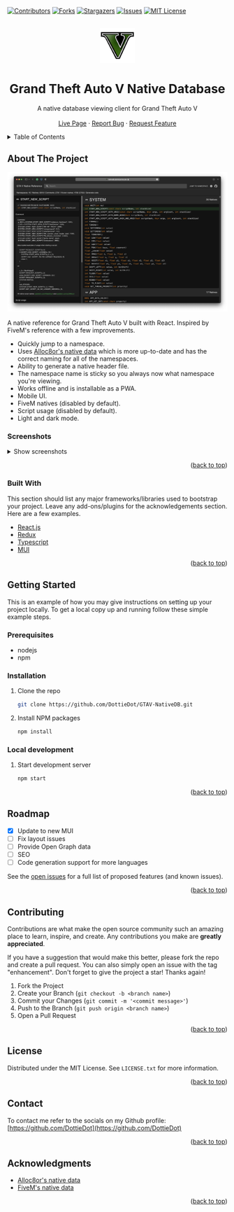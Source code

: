 <div id="top"></div>

<!-- PROJECT SHIELDS -->
[![Contributors][contributors-shield]][contributors-url]
[![Forks][forks-shield]][forks-url]
[![Stargazers][stars-shield]][stars-url]
[![Issues][issues-shield]][issues-url]
[![MIT License][license-shield]][license-url]



<!-- PROJECT LOGO -->
<br />
<div align="center">
  <a href="https://github.com/DottieDot/GTAV-NativeDB">
    <img src="public/logo192.png" alt="Logo" width="80" height="80">
  </a>

  <h1 align="center">Grand Theft Auto V Native Database</h3>

  <p align="center">
    A native database viewing client for Grand Theft Auto V
    <br />
    <br />
    <a href="https://nativedb.dotindustries.dev">Live Page</a>
    ·
    <a href="https://github.com/DottieDot/GTAV-NativeDB/issues">Report Bug</a>
    ·
    <a href="https://github.com/DottieDot/GTAV-NativeDB/issues">Request Feature</a>
  </p>
</div>



<!-- TABLE OF CONTENTS -->
<details>
  <summary>Table of Contents</summary>
  <ol>
    <li>
      <a href="#about-the-project">About The Project</a>
      <ul>
        <li><a href="#screenshots">Screenshots</a></li>
        <li><a href="#built-with">Built With</a></li>
      </ul>
    </li>
    <li>
      <a href="#getting-started">Getting Started</a>
      <ul>
        <li><a href="#prerequisites">Prerequisites</a></li>
        <li><a href="#installation">Installation</a></li>
        <li><a href="#local-development">Local Development</a></li>
      </ul>
    </li>
    <li><a href="#roadmap">Roadmap</a></li>
    <li><a href="#contributing">Contributing</a></li>
    <li><a href="#license">License</a></li>
    <li><a href="#contact">Contact</a></li>
    <li><a href="#acknowledgments">Acknowledgments</a></li>
  </ol>
</details>



<!-- ABOUT THE PROJECT -->
## About The Project

[![Desktop Interface Screenshot][desktop-dark-screenshot]](https://nativedb.dotindustries.dev)

A native reference for Grand Theft Auto V built with React. Inspired by FiveM's reference with a few improvements.

- Quickly jump to a namespace.
- Uses [Alloc8or's native data](https://github.com/alloc8or/gta5-nativedb-data) which is more up-to-date and has the correct naming for all of the namespaces.
- Ability to generate a native header file.
- The namespace name is sticky so you always now what namespace you're viewing.
- Works offline and is installable as a PWA.
- Mobile UI.
- FiveM natives (disabled by default).
- Script usage (disabled by default).
- Light and dark mode.


### Screenshots
<details>
  <summary>Show screenshots</summary>

  #### Desktop Dark
  ![Desktop dark interface screenshot][desktop-dark-screenshot]
  #### Desktop Light
  ![Desktop light interface screenshot][desktop-light-screenshot]

  #### Mobile Dark
  <img alt="Mobile dark interface" src="screenshots/mobile_dark.png" height="600">

  #### Mobile Light
  <img alt="Mobile light interface" src="screenshots/mobile_light.png" height="600">

  #### Mobile Native Info
  <img alt="Mobile interface native info" src="screenshots/mobile_native_info.png" height="600">

</details>

<p align="right">(<a href="#top">back to top</a>)</p>

### Built With

This section should list any major frameworks/libraries used to bootstrap your project. Leave any add-ons/plugins for the acknowledgements section. Here are a few examples.

* [React.js](https://reactjs.org/)
* [Redux](https://redux.js.org)
* [Typescript](https://vuejs.org/)
* [MUI](https://mui.com/)

<p align="right">(<a href="#top">back to top</a>)</p>

<!-- GETTING STARTED -->
## Getting Started

This is an example of how you may give instructions on setting up your project locally.
To get a local copy up and running follow these simple example steps.

### Prerequisites

* nodejs
* npm

### Installation

1. Clone the repo
   ```sh
   git clone https://github.com/DottieDot/GTAV-NativeDB.git
   ```
2. Install NPM packages
   ```sh
   npm install
   ```

### Local development
1. Start development server
   ```sh
   npm start
   ```

<p align="right">(<a href="#top">back to top</a>)</p>

<!-- ROADMAP -->
## Roadmap

- [x] Update to new MUI
- [ ] Fix layout issues
- [ ] Provide Open Graph data
- [ ] SEO
- [ ] Code generation support for more languages

See the [open issues](https://github.com/DottieDot/GTAV-NativeDB/issues) for a full list of proposed features (and known issues).

<p align="right">(<a href="#top">back to top</a>)</p>

<!-- CONTRIBUTING -->
## Contributing

Contributions are what make the open source community such an amazing place to learn, inspire, and create. Any contributions you make are **greatly appreciated**.

If you have a suggestion that would make this better, please fork the repo and create a pull request. You can also simply open an issue with the tag "enhancement".
Don't forget to give the project a star! Thanks again!

1. Fork the Project
2. Create your Branch (`git checkout -b <branch name>`)
3. Commit your Changes (`git commit -m '<commit message>'`)
4. Push to the Branch (`git push origin <branch name>`)
5. Open a Pull Request

<p align="right">(<a href="#top">back to top</a>)</p>

<!-- LICENSE -->
## License

Distributed under the MIT License. See `LICENSE.txt` for more information.

<p align="right">(<a href="#top">back to top</a>)</p>

<!-- CONTACT -->
## Contact

To contact me refer to the socials on my Github profile:<br />
[https://github.com/DottieDot](https://github.com/DottieDot)

<p align="right">(<a href="#top">back to top</a>)</p>

<!-- ACKNOWLEDGMENTS -->
## Acknowledgments

* [Alloc8or's native data](https://github.com/alloc8or/gta5-nativedb-data)
* [FiveM's native data](https://github.com/citizenfx/fivem/tree/master/ext/native-decls)

<p align="right">(<a href="#top">back to top</a>)</p>

<!-- MARKDOWN LINKS & IMAGES -->
<!-- https://www.markdownguide.org/basic-syntax/#reference-style-links -->
[contributors-shield]: https://img.shields.io/github/contributors/DottieDot/GTAV-NativeDB.svg?style=for-the-badge
[contributors-url]: https://github.com/DottieDot/GTAV-NativeDB/graphs/contributors
[forks-shield]: https://img.shields.io/github/forks/DottieDot/GTAV-NativeDB.svg?style=for-the-badge
[forks-url]: https://github.com/DottieDot/GTAV-NativeDB/network/members
[stars-shield]: https://img.shields.io/github/stars/DottieDot/GTAV-NativeDB.svg?style=for-the-badge
[stars-url]: https://github.com/DottieDot/GTAV-NativeDB/stargazers
[issues-shield]: https://img.shields.io/github/issues/DottieDot/GTAV-NativeDB.svg?style=for-the-badge
[issues-url]: https://github.com/DottieDot/GTAV-NativeDB/issues
[license-shield]: https://img.shields.io/github/license/DottieDot/GTAV-NativeDB.svg?style=for-the-badge
[license-url]: https://github.com/DottieDot/GTAV-NativeDB/blob/master/LICENSE.txt

[issues-url]: https://github.com/DottieDot/GTAV-NativeDB/issues
[desktop-dark-screenshot]: screenshots/desktop_dark.png
[desktop-light-screenshot]: screenshots/desktop_light.png
[mobile-dark-screenshot]: screenshots/mobile_light.png
[mobile-light-screenshot]: screenshots/mobile_dark.png
[mobile-native-info-screenshot]: screenshots/mobile_native_info.png

